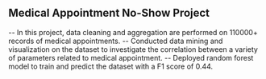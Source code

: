 ## Medical Appointment No-Show Project
-- In this project, data cleaning and aggregation are performed on 110000+ records of medical appointments.
-- Conducted data mining and visualization on the dataset to investigate the correlation between a variety of parameters related to medical appointment.
-- Deployed random forest model to train and predict the dataset with a F1 score of 0.44.
